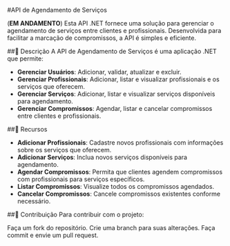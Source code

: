 
#API de Agendamento de Serviços 


(**EM ANDAMENTO**)
Esta API .NET fornece uma solução para gerenciar o agendamento de serviços entre clientes e profissionais. Desenvolvida para facilitar a marcação de compromissos, a API é simples e eficiente.

##📖 Descrição
A API de Agendamento de Serviços é uma aplicação .NET que permite:

- **Gerenciar Usuários**: Adicionar, validar, atualizar e excluir.
- **Gerenciar Profissionais**: Adicionar, listar e visualizar profissionais e os serviços que oferecem.
- **Gerenciar Serviços**: Adicionar, listar e visualizar serviços disponíveis para agendamento.
- **Gerenciar Compromissos**: Agendar, listar e cancelar compromissos entre clientes e profissionais.

##🚀 Recursos
- **Adicionar Profissionais**: Cadastre novos profissionais com informações sobre os serviços que oferecem.
- **Adicionar Serviços**: Inclua novos serviços disponíveis para agendamento.
- **Agendar Compromissos**: Permita que clientes agendem compromissos com profissionais para serviços específicos.
- **Listar Compromissos**: Visualize todos os compromissos agendados.
- **Cancelar Compromissos**: Cancele compromissos existentes conforme necessário.

##🤝 Contribuição
Para contribuir com o projeto:

Faça um fork do repositório.
Crie uma branch para suas alterações.
Faça commit e envie um pull request.

